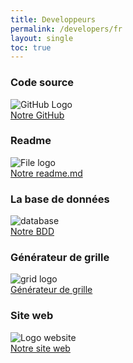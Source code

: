 ```yaml
---
title: Developpeurs
permalink: /developers/fr
layout: single
toc: true
---
```


### Code source
<img src="../assets/images/logo-github.png" alt="GitHub Logo "><br>
<a href="https://github.com/InteraactionGroup/AugCom">Notre GitHub</a>

### Readme
<img src="../assets/images/file-text.png" alt="File logo"><br>
<a href="https://github.com/InteraactionGroup/AugCom/blob/master/README.md">Notre readme.md</a>

### La base de données
<img src="../assets/images/database.png" alt="database"><br>
<a href="https://github.com/InteraactionGroup/AugCom/blob/master/DATABASE(FR).md">Notre BDD</a>

### Générateur de grille
<img src="../assets/images/logo-grille.png" alt="grid logo"><br>
<a href="https://github.com/InteraactionGroup/AugCom/blob/master/GENERATEGRID(FR).md">Générateur de grille</a>

### Site web
<img src="../assets/images/logo-website.png" alt="Logo website"><br>
<a href="https://github.com/GazePlay/GazePlay/blob/master/WEBSITE-FR.md">Notre site web</a>
